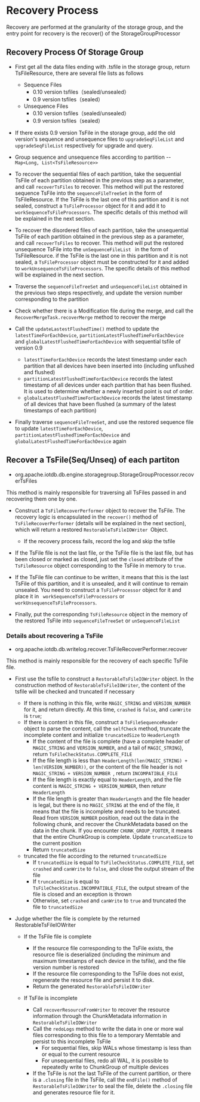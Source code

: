 <!--

    Licensed to the Apache Software Foundation (ASF) under one
    or more contributor license agreements.  See the NOTICE file
    distributed with this work for additional information
    regarding copyright ownership.  The ASF licenses this file
    to you under the Apache License, Version 2.0 (the
    "License"); you may not use this file except in compliance
    with the License.  You may obtain a copy of the License at

        http://www.apache.org/licenses/LICENSE-2.0

    Unless required by applicable law or agreed to in writing,
    software distributed under the License is distributed on an
    "AS IS" BASIS, WITHOUT WARRANTIES OR CONDITIONS OF ANY
    KIND, either express or implied.  See the License for the
    specific language governing permissions and limitations
    under the License.

-->

# Recovery Process

Recovery are performed at the granularity of the storage group, and the entry point for recovery is the recover() of the StorageGroupProcessor

## Recovery Process Of Storage Group

* First get all the data files ending with .tsfile in the storage group, return TsFileResource, there are several file lists as follows

	* Sequence Files
		* 0.10 version tsfiles（sealed/unsealed）
		* 0.9 version tsfiles（sealed）
	* Unsequence Files
		* 0.10 version tsfiles（sealed/unsealed）
		* 0.9 version tsfiles（sealed）


* If there exists 0.9 version TsFile in the storage group, add the old version's sequence and unsequence files to `upgradeSeqFileList` and `upgradeSeqFileList` respectively for upgrade and query.

* Group sequence and unsequence files according to partition -- `Map<Long, List<TsFileResource>>`

* To recover the sequential files of each partition, take the sequential TsFile of each partition obtained in the previous step as a parameter, and call `recoverTsFiles` to recover. This method will put the restored sequence TsFile into the `sequenceFileTreeSet` in the form of TsFileResource. If the TsFile is the last one of this partition and it is not sealed, construct a `TsFileProcessor` object for it and add it to `workSequenceTsFileProcessors`. The specific details of this method will be explained in the next section.

* To recover the disordered files of each partition, take the unsequential TsFile of each partition obtained in the previous step as a parameter, and call `recoverTsFiles` to recover. This method will put the restored unsequence TsFile into the `unSequenceFileList ` in the form of TsFileResource. if the TsFile is the last one in this partition and it is not sealed, a `TsFileProcessor` object must be constructed for it and added to `workUnsequenceTsFileProcessors`. The specific details of this method will be explained in the next section.

* Traverse the `sequenceFileTreeSet` and `unSequenceFileList` obtained in the previous two steps respectively, and update the version number corresponding to the partition

* Check whether there is a Modification file during the merge, and call the `RecoverMergeTask.recoverMerge` method to recover the merge

* Call the `updateLastestFlushedTime()` method to update the `latestTimeForEachDevice`, `partitionLatestFlushedTimeForEachDevice` and `globalLatestFlushedTimeForEachDevice` with sequential tsfile of version 0.9

	* `latestTimeForEachDevice` records the latest timestamp under each partition that all devices have been inserted into (including unflushed and flushed)
	* `partitionLatestFlushedTimeForEachDevice` records the latest timestamp of all devices under each partition that has been flushed. It is used to determine whether a newly inserted point is out of order.
	* `globalLatestFlushedTimeForEachDevice` records the latest timestamp of all devices that have been flushed (a summary of the latest timestamps of each partition)

* Finally traverse `sequenceFileTreeSet`, and use the restored sequence file to update `latestTimeForEachDevice`, `partitionLatestFlushedTimeForEachDevice` and `globalLatestFlushedTimeForEachDevice` again

## Recover a TsFile(Seq/Unseq) of each partiton

* org.apache.iotdb.db.engine.storagegroup.StorageGroupProcessor.recoverTsFiles

This method is mainly responsible for traversing all TsFiles passed in and recovering them one by one.

* Construct a `TsFileRecoverPerformer` object to recover the TsFile. The recovery logic is encapsulated in the `recover()` method of `TsFileRecoverPerformer` (details will be explained in the next section), which will return a restored `RestorableTsFileIOWriter `Object.

	* If the recovery process fails, record the log and skip the tsfile

* If the TsFile file is not the last file, or the TsFile file is the last file, but has been closed or marked as closed, just set the `closed` attribute of the `TsFileResource` object corresponding to the TsFile in memory to `true`.

* If the TsFile file can continue to be written, it means that this is the last TsFile of this partition, and it is unsealed, and it will continue to remain unsealed. You need to construct a `TsFileProcessor` object for it and place it in ` workSequenceTsFileProcessors` or `workUnsequenceTsFileProcessors`.

* Finally, put the corresponding `TsFileResource` object in the memory of the restored TsFile into `sequenceFileTreeSet` or `unSequenceFileList`


### Details about recovering a TsFile

* org.apache.iotdb.db.writelog.recover.TsFileRecoverPerformer.recover

This method is mainly responsible for the recovery of each specific TsFile file.

* First use the tsfile to construct a `RestorableTsFileIOWriter` object. In the construction method of `RestorableTsFileIOWriter`, the content of the tsfile will be checked and truncated if necessary
	* If there is nothing in this file, write `MAGIC_STRING` and `VERSION_NUMBER` for it, and return directly. At this time, `crashed` is `false`, and `canWrite` is `true`;
	* If there is content in this file, construct a `TsFileSequenceReader` object to parse the content, call the `selfCheck` method, truncate the incomplete content and initialize `truncatedSize` to `HeaderLength`
		* If the content of the file is complete (have a complete header of `MAGIC_STRING` and `VERSION_NUMBER`, and a tail of `MAGIC_STRING`), return `TsFileCheckStatus.COMPLETE_FILE`
		* If the file length is less than `HeaderLength(len(MAGIC_STRING) + len(VERSION_NUMBER))`, or the content of the file header is not `MAGIC_STRING + VERSION_NUMBER `, return `INCOMPATIBLE_FILE`
		* If the file length is exactly equal to `HeaderLength`, and the file content is `MAGIC_STRING + VERSION_NUMBER`, then retunr `HeaderLength`
		* If the file length is greater than `HeaderLength` and the file header is legal, but there is no `MAGIC_STRING` at the end of the file, it means that the file is incomplete and needs to be truncated. Read from `VERSION_NUMBER` position, read out the data in the following chunk, and recover the ChunkMetadata based on the data in the chunk. If you encounter `CHUNK_GROUP_FOOTER`, it means that the entire ChunkGroup is complete. Update `truncatedSize` to the current position
		* Return `truncatedSize`
	* truncated the file according to the returned `truncatedSize`
		* If `truncatedSize` is equal to `TsFileCheckStatus.COMPLETE_FILE`, set `crashed` and `canWrite` to `false`, and close the output stream of the file
		* If `truncatedSize` is equal to `TsFileCheckStatus.INCOMPATIBLE_FILE`, the output stream of the file is closed and an exception is thrown
		* Otherwise, set `crashed` and `canWrite` to `true` and truncated the file to `truncatedSize`

* Judge whether the file is complete by the returned RestorableTsFileIOWriter

	* If the TsFile file is complete
		* If the resource file corresponding to the TsFile exists, the resource file is deserialized (including the minimum and maximum timestamps of each device in the tsfile), and the file version number is restored
		* If the resource file corresponding to the TsFile does not exist, regenerate the resource file and persist it to disk.
		* Return the generated `RestorableTsFileIOWriter`

	* If TsFile is incomplete
		* Call `recoverResourceFromWriter` to recover the resource information through the ChunkMetadata information in `RestorableTsFileIOWriter`
		* Call the `redoLogs` method to write the data in one or more wal files corresponding to this file to a temporary Memtable and persist to this incomplete TsFile
			* For sequential files, skip WALs whose timestamp is less than or equal to the current resource
			* For unsequential files, redo all WAL, it is possible to repeatedly write to ChunkGroup of multiple devices
		* If the TsFile is not the last TsFile of the current partition, or there is a `.closing` file in the TsFile, call the `endFile()` method of `RestorableTsFileIOWriter` to seal the file, delete the `.closing` file and generates resource file for it.